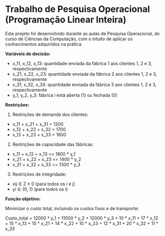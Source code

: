 # Trabalho de Pesquisa Operacional (Programação Linear Inteira)

Este projeto foi desenvolvido durante as aulas de Pesquisa Operacional, do curso de Ciências da Computação, com o intuito de aplicar os conhecimentos adquiridos na prática.


**Variáveis de decisão:**

- x_11, x_12, x_13: quantidade enviada da fábrica 1 aos clientes 1, 2 e 3, respectivamente
- x_21, x_22, x_23: quantidade enviada da fábrica 2 aos clientes 1, 2 e 3, respectivamente
- x_31, x_32, x_33: quantidade enviada da fábrica 3 aos clientes 1, 2 e 3, respectivamente
- y_1, y_2, y_3: fábrica i está aberta (1) ou fechada (0)

**Restrições:**

1. Restrições de demanda dos clientes:

  - x_11 + x_21 + x_31 = 1200   
  - x_12 + x_22 + x_32 = 1700
  - x_13 + x_23 + x_33 = 1600

2. Restrições de capacidade das fábricas:

  - x_11 + x_12 + x_13 <= 1800 * y_1
  - x_21 + x_22 + x_23 <= 1400 * y_2
  - x_31 + x_32 + x_33 <= 1300 * y_3

3. Restrições de integridade:

  - xij ∈ Z ≥ 0 (para todos os i e j) 
  - yi ∈ {0, 1} (para todos os i)

**Função objetivo:**

Minimizar o custo total, incluindo os custos fixos e de transporte:

Custo_total = 12000 * y_1 + 11000 * y_2 + 12000 * y_3 + 10 * x_11 + 17 * x_12 + 15 * x_13 + 15 * x_21 + 14 * x_22 + 10 * x_23 + 12 * x_31 + 20 * x_32 + 11 * x_33
